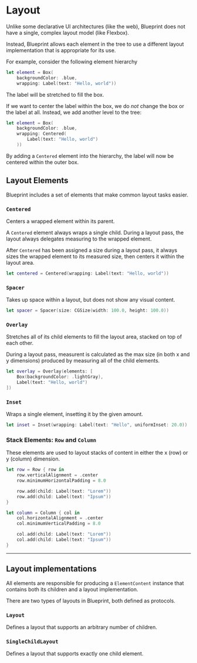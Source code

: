 # Layout

Unlike some declarative UI architectures (like the web), Blueprint does not have a single, complex layout model (like Flexbox).

Instead, Blueprint allows each element in the tree to use a different layout implementation that is appropriate for its use.

For example, consider the following element hierarchy

```swift
let element = Box(
    backgroundColor: .blue, 
    wrapping: Label(text: "Hello, world"))
```

The label will be stretched to fill the box.

If we want to center the label within the box, we do *not* change the box or the label at all. Instead, we add another level to the tree:

```swift
let element = Box(
    backgroundColor: .blue, 
    wrapping: Centered(
        Label(text: "Hello, world")
    ))
```

By adding a `Centered` element into the hierarchy, the label will now be centered within the outer box.

## Layout Elements

Blueprint includes a set of elements that make common layout tasks easier.

### `Centered`

Centers a wrapped element within its parent.

A `Centered` element always wraps a single child. During a layout pass, the layout always delegates measuring to the wrapped element.

After `Centered` has been assigned a size during a layout pass, it always sizes the wrapped element to its measured size, then centers it within the layout area.

```swift
let centered = Centered(wrapping: Label(text: "Hello, world"))
```

### `Spacer`

Takes up space within a layout, but does not show any visual content.

```swift
let spacer = Spacer(size: CGSize(width: 100.0, height: 100.0))
```

### `Overlay`

Stretches all of its child elements to fill the layout area, stacked on top of each other.

During a layout pass, measurent is calculated as the max size (in both x and y dimensions) produced by measuring all of the child elements.

```swift
let overlay = Overlay(elements: [
    Box(backgroundColor: .lightGray),
    Label(text: "Hello, world")
])
```

### `Inset`

Wraps a single element, insetting it by the given amount.

```swift
let inset = Inset(wrapping: Label(text: "Hello", uniformInset: 20.0))
```

### Stack Elements: `Row` and `Column`

These elements are used to layout stacks of content in either the x (row) or y (column) dimension.

```swift
let row = Row { row in
    row.verticalAlignment = .center
    row.minimumHorizontalPadding = 8.0

    row.add(child: Label(text: "Lorem"))
    row.add(child: Label(text: "Ipsum"))
}
```

```swift
let column = Column { col in
    col.horizontalAlignment = .center
    col.minimumVerticalPadding = 8.0

    col.add(child: Label(text: "Lorem"))
    col.add(child: Label(text: "Ipsum"))
}
```

---

## Layout implementations

All elements are responsible for producing a `ElementContent` instance that contains both its children and a layout implementation.

There are two types of layouts in Blueprint, both defined as protocols.

### `Layout`

Defines a layout that supports an arbitrary number of children.

### `SingleChildLayout`

Defines a layout that supports exactly one child element.